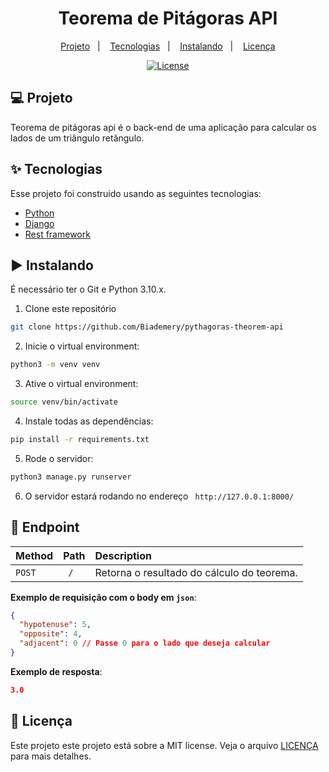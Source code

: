 #

<h1 align="center">Teorema de Pitágoras API</h1>

<p align="center">
  <a href="#-projeto">Projeto</a>&nbsp;&nbsp;&nbsp;|&nbsp;&nbsp;&nbsp;
  <a href="#-tecnologias">Tecnologias</a>&nbsp;&nbsp;&nbsp;|&nbsp;&nbsp;&nbsp;
  <a href="#%EF%B8%8F-instalando">Instalando</a>&nbsp;&nbsp;&nbsp;|&nbsp;&nbsp;&nbsp;
  <!-- <a href="#-testing">Testing</a>&nbsp;&nbsp;&nbsp;|&nbsp;&nbsp;&nbsp;   -->
  <a href="#-licença">Licença</a>
</p>

<p align="center">
  <a href="#-license">
    <img alt="License" src="https://img.shields.io/static/v1?label=license&message=MIT&color=4a79a5&labelColor=000000">
  </a>
</p>

## 💻 Projeto

Teorema de pitágoras api é o back-end de uma aplicação para calcular os lados de um triângulo retângulo.

## ✨ Tecnologias

Esse projeto foi construido usando as seguintes tecnologias:

- [Python](https://www.python.org/)
- [Django](https://www.djangoproject.com/)
- [Rest framework](https://www.django-rest-framework.org/)

## ▶️ Instalando

É necessário ter o Git e Python 3.10.x.

1. Clone este repositório

```sh
git clone https://github.com/Biademery/pythagoras-theorem-api
```

2. Inicie o virtual environment:

```sh
python3 -m venv venv
```

3. Ative o virtual environment:

```sh
source venv/bin/activate
```

4. Instale todas as dependências:

```sh
pip install -r requirements.txt
```

5. Rode o servidor:

```sh
python3 manage.py runserver
```

6. O servidor estará rodando no endereço ` http://127.0.0.1:8000/`

## 🏁 Endpoint

| Method | Path | Description                                |
| :----- | :--- | :----------------------------------------- |
| `POST` | ` /` | Retorna o resultado do cálculo do teorema. |

**Exemplo de requisição com o body em `json`**:

```json
{
  "hypotenuse": 5,
  "opposite": 4,
  "adjacent": 0 // Passe 0 para o lado que deseja calcular
}
```

**Exemplo de resposta**:

```json
3.0
```

## 📝 Licença

Este projeto este projeto está sobre a MIT license. Veja o arquivo [LICENÇA](LICENSE.md) para mais detalhes.
